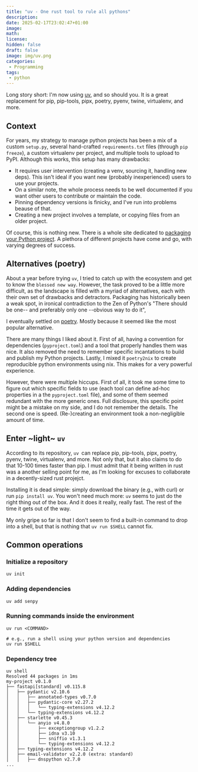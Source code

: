 ```yaml
---
title: "uv - One rust tool to rule all pythons"
description: 
date: 2025-02-17T23:02:47+01:00
image: 
math: 
license: 
hidden: false
draft: false
image: img/uv.png
categories:
 - Programming
tags:
 - python
---
```


Long story short: I'm now using [uv](https://github.com/astral-sh/uv), and so should you.
It is a great replacement for pip, pip-tools, pipx, poetry, pyenv, twine, virtualenv, and more.

<!--more-->

## Context

For years, my strategy to manage python projects has been a mix of a custom `setup.py`, several hand-crafted `requirements.txt` files (through `pip freeze`), a custom virtualenv per project, and multiple tools to upload to PyPI.
Although this works, this setup has many drawbacks:

- It requires user intervention (creating a venv, sourcing it, handling new deps). This isn't ideal if you want new (probably inexperienced) users to use your projects.
- On a similar note, the whole process needs to be well documented if you want other users to contribute or maintain the code.
- Pinning dependency versions is finicky, and I've run into problems beause of that.
- Creating a new project involves a template, or copying files from an older project.

Of course, this is nothing new.
There is a whole site dedicated to [packaging your Python project](https://packaging.python.org/en/latest/).
A plethora of different projects have come and go, with varying degrees of success.

## Alternatives (poetry)

About a year before trying `uv`, I tried to catch up with the ecosystem and get to know the `blessed new way`.
However, the task proved to be a little more difficult, as  the landscape is filled with a myriad of alternatives, each with their own set of drawbacks and detractors.
Packaging has historically been a weak spot, in ironical contradiction to the Zen of Python's "There should be one-- and preferably only one --obvious way to do it", 

I eventually settled on [poetry](https://python-poetry.org/).
Mostly because it seemed like the most popular alternative.

There are many things I liked about it.
First of all, having a convention for dependencies (`pyproject.toml`) and a tool that properly handles them was nice.
It also removed the need to remember specific incantations to build and publish my Python projects.
Lastly, I mixed it `poetry2nix` to create reproducible python environments using nix.
This makes for a very powerful experience.

However, there were multiple hiccups.
First of all, it took me some time to figure out which specific fields to use (each tool can define ad-hoc properties in a the `pyproject.toml` file), and some of them seemed redundant with the more generic ones.
Full disclosure, this specific point might be a mistake on my side, and I do not remember the details.
The second one is speed.
(Re-)creating an environment took a non-negligible amount of time.

## Enter ~light~ `uv`

According to its repository, `uv `can replace pip, pip-tools, pipx, poetry, pyenv, twine, virtualenv, and more.
Not only that, but it also claims to do that 10-100 times faster than pip.
I must admit that it being written in rust was a another selling point for me, as I'm looking for excuses to collaborate in a decently-sized rust projejct.

Installing it is dead simple: simply download the binary (e.g., with curl) or run `pip install uv`.
You won't need much more: `uv` seems to just do the right thing out of the box.
And it does it really, really fast.
The rest of the time it gets out of the way.

My only gripe so far is that I don't seem to find a built-in command to drop into a shell, but that is nothing that `uv run $SHELL` cannot fix.


## Common operations
### Initialize a repository

```
uv init
```
### Adding dependencies

```
uv add senpy
```

### Running commands inside the environment

```
uv run <COMMAND>

# e.g., run a shell using your python version and dependencies
uv run $SHELL
```


### Dependency tree

```
uv shell
Resolved 44 packages in 1ms                                            
my-project v0.1.0                                             
├── fastapi[standard] v0.115.8                                         
│   ├── pydantic v2.10.6                                               
│   │   ├── annotated-types v0.7.0                                     
│   │   ├── pydantic-core v2.27.2                                      
│   │   │   └── typing-extensions v4.12.2                              
│   │   └── typing-extensions v4.12.2                                  
│   ├── starlette v0.45.3                                              
│   │   └── anyio v4.8.0                                               
│   │       ├── exceptiongroup v1.2.2                                  
│   │       ├── idna v3.10                                             
│   │       ├── sniffio v1.3.1                                         
│   │       └── typing-extensions v4.12.2                              
│   ├── typing-extensions v4.12.2                                      
│   ├── email-validator v2.2.0 (extra: standard)                       
│   │   ├── dnspython v2.7.0
...
```
